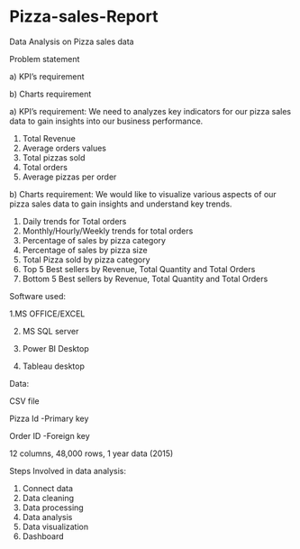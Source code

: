 # Pizza-sales-Report
Data Analysis on Pizza sales data 

Problem statement

a)	KPI’s requirement

b)	Charts requirement

a)	KPI’s requirement:
We need to analyzes key indicators for our pizza sales data to gain insights into our business performance.
1.	Total Revenue
2.	Average orders values
3.	Total pizzas sold
4.	Total orders
5.	Average pizzas per order

b)	Charts requirement:
We would like to visualize various aspects of our pizza sales data to gain insights and understand key trends.
1.	Daily trends for Total orders
2.	Monthly/Hourly/Weekly trends for total orders
3.	Percentage of sales by pizza category
4.	Percentage of sales by pizza size
5.	Total Pizza sold by pizza category
6.	Top 5 Best sellers by Revenue, Total Quantity and Total Orders
7.	Bottom 5 Best sellers by Revenue, Total Quantity and Total Orders

Software used:

1.MS OFFICE/EXCEL

2. MS SQL server
   
4. Power BI Desktop
   
6. Tableau desktop

Data:

CSV file

Pizza Id -Primary key

Order ID -Foreign key

12 columns, 48,000 rows, 1 year data (2015)


Steps Involved in data analysis:

1.	Connect data
2.	Data cleaning
3.	Data processing
4.	Data analysis
5.	Data visualization
6.	Dashboard
